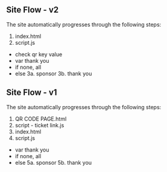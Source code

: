 ## Site Flow - v2
The site automatically progresses through the following steps:

1. index.html
2. script.js
- check qr key value
- var thank you
- if none, all
- else
3a. sponsor
3b. thank you


## Site Flow - v1
The site automatically progresses through the following steps:

1. QR CODE PAGE.html
2. script - ticket link.js
3. index.html
4. script.js
- var thank you
- if none, all
- else
5a. sponsor
5b. thank you
